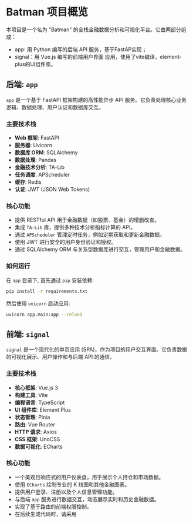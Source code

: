 # Batman 项目概览

本项目是一个名为 "Batman" 的全栈金融数据分析和可视化平台。它由两部分组成：
- app: 用 Python 编写的后端 API 服务，基于FastAP实现；
- signal：用 Vue.js 编写的前端用户界面 应用，使用了vite编译，element-plus的UI组件库。

## 后端: `app`

`app` 是一个基于 FastAPI 框架构建的高性能异步 API 服务。它负责处理核心业务逻辑、数据处理、用户认证和数据库交互。

### 主要技术栈

-   **Web 框架**: FastAPI
-   **服务器**: Uvicorn
-   **数据库 ORM**: SQLAlchemy
-   **数据处理**: Pandas
-   **金融技术分析**: TA-Lib
-   **任务调度**: APScheduler
-   **缓存**: Redis
-   **认证**: JWT (JSON Web Tokens)

### 核心功能

-   提供 RESTful API 用于金融数据（如股票、基金）的增删改查。
-   集成 `TA-Lib` 库，提供多种技术分析指标计算的 API。
-   通过 `APScheduler` 管理定时任务，例如定期获取和更新金融数据。
-   使用 JWT 进行安全的用户身份验证和授权。
-   通过 SQLAlchemy ORM 与关系型数据库进行交互，管理用户和金融数据。

### 如何运行

在 `app` 目录下, 首先通过 `pip` 安装依赖:

```bash
pip install -r requirements.txt
```

然后使用 `uvicorn` 启动应用:

```bash
uvicorn app.main:app --reload
```

## 前端: `signal`

`signal` 是一个现代化的单页应用 (SPA)，作为项目的用户交互界面。它负责数据的可视化展示、用户操作和与后端 API 的通信。

### 主要技术栈

-   **核心框架**: Vue.js 3
-   **构建工具**: Vite
-   **编程语言**: TypeScript
-   **UI 组件库**: Element Plus
-   **状态管理**: Pinia
-   **路由**: Vue Router
-   **HTTP 请求**: Axios
-   **CSS 框架**: UnoCSS
-   **数据可视化**: ECharts

### 核心功能

-   一个美观且响应式的用户仪表盘，用于展示个人持仓和市场数据。
-   使用 `ECharts` 绘制专业的 K 线图和其他金融图表。
-   提供用户登录、注册以及个人信息管理功能。
-   与后端 `app` 服务进行数据交互，动态展示实时和历史金融数据。
-   实现了基于路由的前端权限控制。
-   在后续生成代码时，请采用<script>在前，<template>在后的方式。

### 如何运行

在 `signal` 目录下, 首先通过 `npm` 或 `pnpm` 安装依赖:

```bash
npm install
# or
pnpm install
```

然后启动开发服务器:

```bash
npm run dev
```

## 架构

本项目采用经典的前后端分离架构。

-   `signal` (前端) 负责用户界面和交互，通过 HTTP 请求 (使用 Axios) 调用后端 API。
-   `app` (后端) 负责处理业务逻辑和数据，并将结果以 JSON 格式返回给前端。

这种架构使得前后端可以独立开发、测试和部署。

## 部署
### Docker
本项目支持Docker构建和部署。
- `signal`
```bash
    =\docker build -t batman:signal -f .\deploy\dockerfile.signal .
````
- `app`
```bash
    docker build -t batman:app -f .\deploy\dockerfile.app .
```

### Docker Compose
本项目支持使用Docker Compose部署。
```bash
    docker compose -f .\deploy\docker-compose-service.yml up -d
```

## Gemini Agent Instructions

- 请把输入的请求内容在完成或取消后记录在gemini.md中，并标记执行结果/operation records
- 生成VUE代码时，请采用<script>在前，<template>在后的方式。

## Operatation Records

- [DONE] take a break
- [DONE] 页面中，stockList的checkbox组缺省为all选项，dataPeriod组缺省是1y，reportrange组缺省是today。
- [DONE] so cool!
- [DONE] 页面中‘股票列表’选项的选中使用事件方式处理，当选中all时，其他项被取消选中，并隐藏下面的表格。
- [DONE] 在页面的左右栏中间增加一条divider
- [DONE] 下面一栏分为左右两栏，左栏中的内容是由多个‘标题’加‘内容’的空间组成；左栏中第一项的标题为“股票列表”，内容是四个checkbox组件，分别是：持仓列表、自选列表、自定义列表、全部列表，在checkbox内容下是一个按钮“添加”和，按钮下面是一个表格，表格有四列：序号、名称、代码、持有；第二项的标题为“数据期间”，内容是四个checkbox组件：三个月、半年、一年、两年；第三项的标题为“报告范围”，内容是五个checkbox组件：最近一天、最近三天、最近一个月、最近三个月、全部。右边栏分为上下两栏，上栏仅有一个标题：算法和参数设置；下栏先保留，后续会有多个重复的子组件组合展示。
- [DONE] 输入框他太长，占60%空间就好
- [DONE] 页面分上下两栏，上面一栏中使用el-description组件显示一个名称为‘标题’的输入框
- [DONE] 在跟返回按钮同行的最右侧增加一个‘提交’按钮
- [DONE] 在TrendArgument.vue增加一个返回按钮，用于返回前一页面
- [DONE] 如果发现你创建或修改的文件被修改，请使用修改后内容，因为我也在调整内容。
- [DONE] @signal/src/views/Analysis下新增TrendArgument.vue文件，用于设置计算参数，通过组件TrendArgumentTable中的‘新增’按钮跳转过去。因此需要增加相应的路由信息，路由放在一级菜单‘数据分析’下
- [DONE] 调整下表格个栏的大小，标识：40，名称：120，更新日期：160，操作：120，其他都是‘备注’的空间
- [DONE] TrendArgumentTable表格加上外框显示
- [DONE] 不是这样的，‘计算参数’和‘计算结果’两个分栏都在同一个ContentWrap卡片中，分栏使用divider分隔，名称作为标题，靠左显示
- [DONE] Trend.vue的页面内容放置在ContentWrap卡片组件内
- [DONE] 请记得gemini.md中的agent指令要求
- [DONE] @signal/src/views/Analysis/components/TrendTable.vue 文件改名为TrendArgumentTable.vue
- [DONE] 组件显示在‘计算参数’栏范围内
- [DONE] 很好，在@signal/src/views/Analysis下增加一个子目录：components，其中增加一个用于Trend.vue的表格组件，表格用于展示所有计算参数项内容。表格栏包括如下字段：标识、名称、备注、更新日期、操作。其他表格栏‘操作’中放置两个按钮：详情、删除。表格的上方有一个按钮：新增。在Trend.vue中点击‘查看’按钮显示此组件；显示组件后，‘查看’按钮名称改为‘收起’，此时再点击隐藏此组件，如此反复。
- [DONE] 两个按钮紧跟下拉框右边
- [DONE] 下拉框占用空间太长了，只要宽带的三分之一就行
- [DONE] 提交和查看两个按钮在下拉选择框的右侧
- [DONE] 在文件中引如element-ui-plus组件
- [DONE] 在‘技术参数’的栏目中，增加一个下拉选择框，其后跟两个按钮：提交，查看
- [DONE] @signal/src/views/Analysis/Trend.vue中按行分为两个栏目：‘计算参数’和‘计算结果’，增加标题和分栏
- [DONE] signal应用中，在'数据分析'下增加一个子菜单，叫做'趋势计算'，同时在@signal/src/views/Analysis/下增加相应的vue页面文件。
- [DONE] gemini.md中的agent指令需要执行
- [DONE] @signal/src/router/index.ts,修改一级菜单名称'信息分析'为'数据分析'
- [DONE] 在app应用中的data模块，刚新增了get_code()函数和对应的router接口，调整此函数，不再支持模糊查询，相应地调整前端中‘自选列表’中的接口和内容，不需要使用AutoComplete组件。如果没有找到对应的股票或指数的代码，提示找不到即可。
- [DONE] 在app应用中，增加一个agent路由文件，并添加一个支持SSE的API，名字叫做report
- [DONE] 在signal应用中，将‘信息分析’菜单调整为一级目录，并包含同名二级/、菜单
- [DONE] 在后续生成代码时，请采用<script>在前，<template>在后的方式。
- [DONE] 解决了SSE连接在SPA页面切换和关闭时无法正确断开的问题。前端通过onUnmounted钩子关闭连接，后端通过try...finally确保断开连接时正确记录日志。
- [DONE] 重构了SSE实现，通过引入ConnectionManager和用户认证，支持向不同用户推送独立的、个性化的消息。
- [DONE] 解决了SSE连接由于EventSource无法发送Header而导致的422认证失败问题，修改为通过Query参数传递token。
- [DONE] 为`app/database/data/stock.py`中所有`download_`函数创建了集成测试 (`app/test/test_stock_data.py`)。
- [DONE] 在`app/calc/technical.py`中实现了一个`get_ma_trend`函数，用于判断移动平均线的趋势。
- [DONE] 在@app/database/calc.py 中声明一个sqlalchemy的表，表基于TableBase类，定义在app.database中，表名为calc_algorithm_items，表字段：id as primary key， uid，name， remarks， category, type, list_type, data_period, report_period,created
- [DONE] calc.py文件中继续添加一个pydantic的Model，对应CalcAlgorithmItems字段
- [DONE] python代码生成时，python代码的intent为2个spaces.请记录到gemini.md中，作为agent指令。
- [DONE] calc.py中新增一个calc_algorithm_item_stock_list表，字段为：id as primary，cid as forgein key of id of cacl_algorithm_items, type as integer, code as string
- [DONE] 继续创建对应的Model
- [DONE] 继续创建一个表calc_algorithm_item_arguments，字段为：id as primary, cid as foreign key of calc_algorithm_items, category as integer, type as integer, arguments as string, flag as integer, 并创建对应的Model
- [DONE] calc.py增加函数用于一次插入多个calc_algorithm_item_stock_list记录，因此参数使用list方式
- [DONE] 相应增加calc_algorithm_item_arguments表的insert函数
- [DONE] 编写这几个插入函数的测试用例
- [DONE] 查询calc_algorithm_item_items的函数，参数是uid，返回CalcAlgorithmItemModel的list
- [DONE] 编写它的测试用例
- [DONE] 查询calc_algorithm_item_stock_list表记录，cid作为参数，输出CalcAlgorithmItemStockListModel的list,不要改动其他代码
- [DONE] 测试用例
- [DONE] 不要改动calc.py中已有的代码
- [DONE] 增加查询calc_algorithm_item_arguments表记录的函数，cid作为参数，并编写测试用例
- [DONE] 回退，你又改动了原来的代码
- [DONE] 记得更新gemini.md
- [DONE] 为`get_ma_trend`函数创建了测试用例 (`app/test/test_technical.py`)。
- [DONE] 检查@app/routers/holding.py ,在@app/routers/calc.py 中创建@app/database/calc.py 相应的API接口函数
- [REVERTED] Batman工程中的signal应用存在一个问题，在使用.env.pro编译product模式时，router菜单的图标不能显示，而使用.env.dev编译development模式时是正常的，请确定原因
- [DONE] 执行gemini.md中的agent指令
- [DONE] 记录请求执行情况到gemini.md这条指令
- [DONE] 是这样的。请记录这条指令为自动执行，每次操作执行后，执行记录折腾指令
- [DONE] @signal/src/api/calc/types.ts 中AlgorithmTypeDefinitions定义了算法类型项，基于数组内元素，在 @signal/src/views/Analysis/components//** 中创建一个组件用于编辑和展示AlgorithmTypeDefinitions的元素；同时AlgorithmCategoryDefinitions对象中定义了算法类别项，其元素是AlgorithmTypeDefinitions元素的category，也就是一个算法类型属于一个算法类别，同样创建一个AlgorithmCategoryDefinitions的编辑和展示的组件，这个组件可以包含多个AlgorithmTypeDefinitions的组件。
- [DONE] 将AlgorithmCategory和AlgorithmType组件加入到TrendArgument.vue页面中，mock有一个Category和两个type组件。
- [DONE] @signal/src/views/Analysis/TrendArgument.vue 中的’算法参数‘栏中增加一个el-tree-select组件，其中项是AlgorithmCategoryDefinitions和AlgorithmTypeDefinitions的元素项，el-tree-select组件的一级项是AlgorithmCategoryDefinitions元素，label是title+description，id、value、key是AlgorithmCategoryDefinitions元素对象的key，二级项是AlgorithmTypeDefinitions元素，label是元素title+description，id、key、value是AlgorithmTypeDefinitions的可以。
- [DONE] 在el-tree-select右边增加一个按钮’添加‘
- [DONE] 增加’添加‘按钮的mock事件，点击是显示一个对话框，展示选中项的id或key信息
- [DONE] ’新增‘按钮的mock事件，显示一级和二级的id
- [DONE] el-tree-select组件的一级元素不可选
- [DONE] 为什么el-tree-select中的二级的第一个选中时，不能显示category和type的id，只显示了category的id？
- [DONE] el-tree-select组件默认全部展开

---
Date: 2025-08-14
Request: "关联时，除了code，还要检查type"
Operations:
- File: `app/database/calc.py`
  - Imported `and_` from `sqlalchemy`.
  - Updated `select_algorithm_item_stock_list` to join `InfoTable` on both `code` and `type`.
---

---
Date: 2025-08-14
Request: "参考@signal/src/views/Customized/List.vue 中createForm的ElForm组件，在@signal/src/views/Analysis/TrendArgument.vue 中，增加‘添加’按钮事件，输入代码信息，加入到tableData中"
Operations:
- File: `signal/src/views/Analysis/TrendArgument.vue`
  - Imported `FormInstance` from `element-plus` and `apiGetCode` from `@/api/data`.
  - Added reactive state and functions (`addStockDialogVisible`, `addStockFormRef`, `addStockFormData`, `handleAddStockClick`, `submitAddStockForm`) to handle the add stock dialog and form submission.
  - Updated the '添加' button to trigger the dialog.
  - Added an `ElDialog` component with a form to input a new stock code.
---